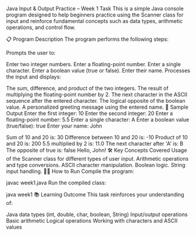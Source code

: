 
Java Input & Output Practice – Week 1 Task
This is a simple Java console program designed to help beginners practice using the Scanner class for input and reinforce fundamental concepts such as data types, arithmetic operations, and control flow.

📋 Program Description
The program performs the following steps:

Prompts the user to:

Enter two integer numbers.
Enter a floating-point number.
Enter a single character.
Enter a boolean value (true or false).
Enter their name.
Processes the input and displays:

The sum, difference, and product of the two integers.
The result of multiplying the floating-point number by 2.
The next character in the ASCII sequence after the entered character.
The logical opposite of the boolean value.
A personalized greeting message using the entered name.
🧪 Sample Output
Enter the first integer: 10
Enter the second integer: 20
Enter a floating-point number: 5.5
Enter a single character: A
Enter a boolean value (true/false): true
Enter your name: John

Sum of 10 and 20 is: 30
Difference between 10 and 20 is: -10
Product of 10 and 20 is: 200
5.5 multiplied by 2 is: 11.0
The next character after 'A' is: B
The opposite of true is: false
Hello, John!
🛠️ Key Concepts Covered
Usage of the Scanner class for different types of user input.
Arithmetic operations and type conversions.
ASCII character manipulation.
Boolean logic.
String input handling.
🧑‍💻 How to Run
Compile the program:

javac week1.java
Run the compiled class:

java week1
📚 Learning Outcome
This task reinforces your understanding of:

Java data types (int, double, char, boolean, String)
Input/output operations
Basic arithmetic
Logical operations
Working with characters and ASCII values
